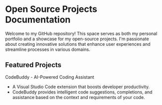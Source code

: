 # Open Source Projects Documentation

Welcome to my GitHub repository! This space serves as both my personal portfolio and a showcase for my open-source projects. I'm passionate about creating innovative solutions that enhance user experiences and streamline processes in various domains.

## Featured Projects

CodeBuddy - AI-Powered Coding Assistant

- A Visual Studio Code extension that boosts developer productivity.
- CodeBuddy provides intelligent code suggestions, completions, and assistance based on the context and requirements of your code.
